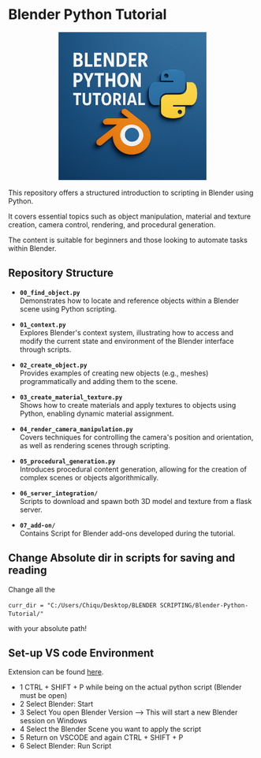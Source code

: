 # Blender Python Tutorial

<p align="center">
  <img src="assets/logo.png" alt="Tutorial Screenshot" width="300"/>
</p>

This repository offers a structured introduction to scripting in Blender using Python. 

It covers essential topics such as object manipulation, material and texture creation, camera control, rendering, and procedural generation. 

The content is suitable for beginners and those looking to automate tasks within Blender.


## Repository Structure

- **`00_find_object.py`**  
  Demonstrates how to locate and reference objects within a Blender scene using Python scripting.

- **`01_context.py`**  
  Explores Blender's context system, illustrating how to access and modify the current state and environment of the Blender interface through scripts.

- **`02_create_object.py`**  
  Provides examples of creating new objects (e.g., meshes) programmatically and adding them to the scene.

- **`03_create_material_texture.py`**  
  Shows how to create materials and apply textures to objects using Python, enabling dynamic material assignment.

- **`04_render_camera_manipulation.py`**  
  Covers techniques for controlling the camera's position and orientation, as well as rendering scenes through scripting.

- **`05_procedural_generation.py`**  
  Introduces procedural content generation, allowing for the creation of complex scenes or objects algorithmically.


- **`06_server_integration/`**  
    Scripts to download and spawn both 3D model and texture from a flask server.

- **`07_add-on/`**  
  Contains Script for Blender add-ons developed during the tutorial.

## Change Absolute dir in scripts for saving and reading

Change all the 

```curr_dir = "C:/Users/Chiqu/Desktop/BLENDER SCRIPTING/Blender-Python-Tutorial/"```

with your absolute path!
 

## Set-up VS code Environment 

Extension can be found [here](https://marketplace.visualstudio.com/items?itemName=JacquesLucke.blender-development).

- 1 CTRL + SHIFT + P while being on the actual python script (Blender must be open)
- 2 Select Blender: Start
- 3 Select You open Blender Version --> This will start a new Blender session on Windows
- 4 Select the Blender Scene you want to apply the script
- 5 Return on VSCODE and again CTRL + SHIFT + P
- 6 Select Blender: Run Script

